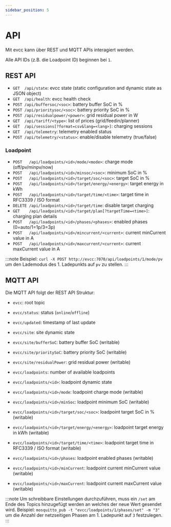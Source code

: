 ```yaml
---
sidebar_position: 5
---
```


# API

Mit evcc kann über REST und MQTT APIs interagiert werden.

Alle API IDs (z.B. die Loadpoint ID) beginnen bei `1`.

## REST API

- `GET  /api/state`: evcc state (static configuration and dynamic state as JSON object)
- `GET  /api/health`: evcc health check
- `POST /api/buffersoc/<soc>`: battery buffer SoC in %
- `POST /api/prioritysoc/<soc>`: battery priority SoC in %
- `POST /api/residualpower/<power>`: grid residual power in W
- `GET  /api/tariff/<type>`: list of prices (grid/feedin/planner)
- `GET  /api/sessions[?format=csv&lang=<lang>]`: charging sessions
- `GET  /api/telemetry`: telemetry enabled status
- `POST /api/telemetry/<status>`: enable/disable telemetry (true/false)

### Loadpoint

- `POST   /api/loadpoints/<id>/mode/<mode>`: charge mode (off/pv/minpv/now)
- `POST   /api/loadpoints/<id>/minsoc/<soc>`: minimum SoC in %
- `POST   /api/loadpoints/<id>/target/soc/<soc>`: target SoC in %
- `POST   /api/loadpoints/<id>/target/energy/<energy>`: target energy in kWh
- `POST   /api/loadpoints/<id>/target/time/<time>`: target time in RFC3339 / ISO format
- `DELETE /api/loadpoints/<id>/target/time`: disable target charging
- `GET    /api/loadpoints/<id>/target/plan[?targetTime=<time>]`: charging plan details
- `POST   /api/loadpoints/<id>/phases/<phases>`: enabled phases (0=auto/1=1p/3=3p)
- `POST   /api/loadpoints/<id>/mincurrent/<current>`: current minCurrent value in A
- `POST   /api/loadpoints/<id>/maxcurrent/<current>`: current maxCurrent value in A

:::note
Beispiel: `curl -X POST http://evcc:7070/api/loadpoints/1/mode/pv` um den Lademodus des 1. Ladepunkts auf `pv` zu stellen.
:::

## MQTT API

Die MQTT API folgt der REST API Struktur:

- `evcc`: root topic
- `evcc/status`: status (`online`/`offline`)
- `evcc/updated`: timestamp of last update

- `evcc/site`: site dynamic state
- `evcc/site/bufferSoC`: battery buffer SoC (writable)
- `evcc/site/prioritySoC`: battery priority SoC (writable)
- `evcc/site/residualPower`: grid residual power (writable)

- `evcc/loadpoints`: number of available loadpoints
- `evcc/loadpoints/<id>`: loadpoint dynamic state
- `evcc/loadpoints/<id>/mode`: loadpoint charge mode (writable)
- `evcc/loadpoints/<id>/minSoc`: loadpoint minimum SoC (writable)
- `evcc/loadpoints/<id>/target/soc/<soc>`: loadpoint target SoC in % (writable)
- `evcc/loadpoints/<id>/target/energy/<energy>`: loadpoint target energy in kWh (writable)
- `evcc/loadpoints/<id>/target/time/<time>`: loadpoint target time in RFC3339 / ISO format (writable)
- `evcc/loadpoints/<id>/phases`: loadpoint enabled phases (writable)
- `evcc/loadpoints/<id>/minCurrent`: loadpoint current minCurrent value (writable)
- `evcc/loadpoints/<id>/maxCurrent`: loadpoint current maxCurrent value (writable)

:::note
Um schreibbare Einstellungen durchzuführen, muss ein `/set` am Ende des Topics hinzugefügt werden an welches der neue Wert gesendet wird.
Beispiel: `mosquitto_pub -t "evcc/loadpoints/1/phases/set" -m "3"` um die Anzahl der netzseitigen Phasen am 1. Ladepunkt auf `3` festzulegen.
:::
